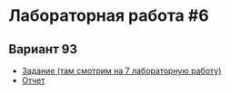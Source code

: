 # Лабораторная работа #6

## Вариант 93

- [Задание (там смотрим на 7 лабораторную работу)](./docs/2464.pdf)
- [Отчет](./docs/инфа.pdf)
